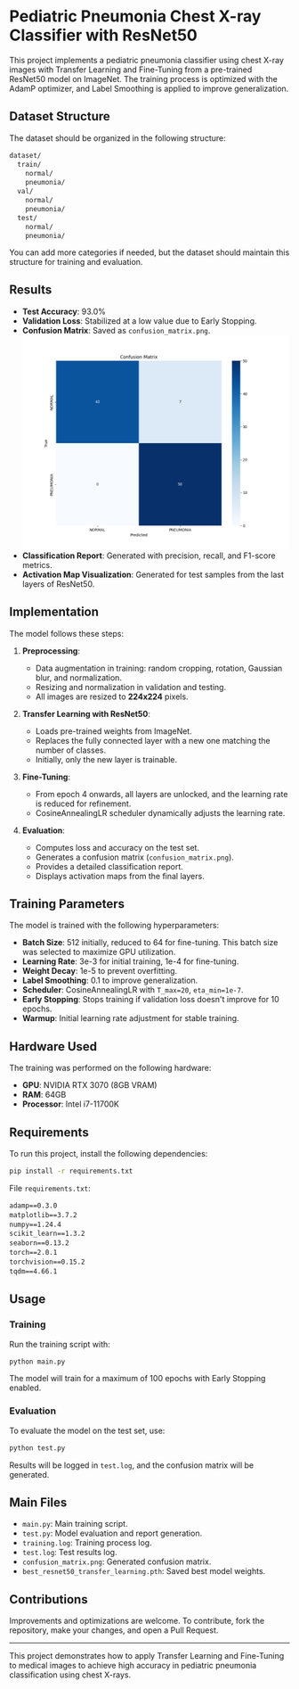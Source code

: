 # Pediatric Pneumonia Chest X-ray Classifier with ResNet50

This project implements a pediatric pneumonia classifier using chest X-ray images with Transfer Learning and Fine-Tuning from a pre-trained ResNet50 model on ImageNet. The training process is optimized with the AdamP optimizer, and Label Smoothing is applied to improve generalization.

## Dataset Structure

The dataset should be organized in the following structure:
```
dataset/
  train/
    normal/
    pneumonia/
  val/
    normal/
    pneumonia/
  test/
    normal/
    pneumonia/
```
You can add more categories if needed, but the dataset should maintain this structure for training and evaluation.

## Results

- **Test Accuracy**: 93.0%
- **Validation Loss**: Stabilized at a low value due to Early Stopping.
- **Confusion Matrix**: Saved as `confusion_matrix.png`.
![](confusion_matrix.png)
- **Classification Report**: Generated with precision, recall, and F1-score metrics.
- **Activation Map Visualization**: Generated for test samples from the last layers of ResNet50.

## Implementation

The model follows these steps:

1. **Preprocessing**:
   - Data augmentation in training: random cropping, rotation, Gaussian blur, and normalization.
   - Resizing and normalization in validation and testing.
   - All images are resized to **224x224** pixels.

2. **Transfer Learning with ResNet50**:
   - Loads pre-trained weights from ImageNet.
   - Replaces the fully connected layer with a new one matching the number of classes.
   - Initially, only the new layer is trainable.

3. **Fine-Tuning**:
   - From epoch 4 onwards, all layers are unlocked, and the learning rate is reduced for refinement.
   - CosineAnnealingLR scheduler dynamically adjusts the learning rate.

4. **Evaluation**:
   - Computes loss and accuracy on the test set.
   - Generates a confusion matrix (`confusion_matrix.png`).
   - Provides a detailed classification report.
   - Displays activation maps from the final layers.

## Training Parameters

The model is trained with the following hyperparameters:

- **Batch Size**: 512 initially, reduced to 64 for fine-tuning. This batch size was selected to maximize GPU utilization.
- **Learning Rate**: 3e-3 for initial training, 1e-4 for fine-tuning.
- **Weight Decay**: 1e-5 to prevent overfitting.
- **Label Smoothing**: 0.1 to improve generalization.
- **Scheduler**: CosineAnnealingLR with `T_max=20`, `eta_min=1e-7`.
- **Early Stopping**: Stops training if validation loss doesn't improve for 10 epochs.
- **Warmup**: Initial learning rate adjustment for stable training.

## Hardware Used

The training was performed on the following hardware:
- **GPU**: NVIDIA RTX 3070 (8GB VRAM)
- **RAM**: 64GB
- **Processor**: Intel i7-11700K

## Requirements

To run this project, install the following dependencies:

```bash
pip install -r requirements.txt
```

File `requirements.txt`:
```txt
adamp==0.3.0
matplotlib==3.7.2
numpy==1.24.4
scikit_learn==1.3.2
seaborn==0.13.2
torch==2.0.1
torchvision==0.15.2
tqdm==4.66.1
```

## Usage

### Training
Run the training script with:
```bash
python main.py
```
The model will train for a maximum of 100 epochs with Early Stopping enabled.

### Evaluation
To evaluate the model on the test set, use:
```bash
python test.py
```
Results will be logged in `test.log`, and the confusion matrix will be generated.

## Main Files

- `main.py`: Main training script.
- `test.py`: Model evaluation and report generation.
- `training.log`: Training process log.
- `test.log`: Test results log.
- `confusion_matrix.png`: Generated confusion matrix.
- `best_resnet50_transfer_learning.pth`: Saved best model weights.

## Contributions
Improvements and optimizations are welcome. To contribute, fork the repository, make your changes, and open a Pull Request.

---

This project demonstrates how to apply Transfer Learning and Fine-Tuning to medical images to achieve high accuracy in pediatric pneumonia classification using chest X-rays.

